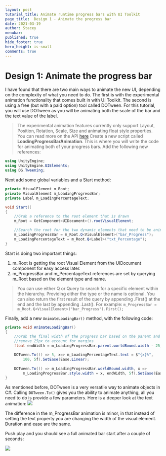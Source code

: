 ```yaml
---
layout: post
tutorial_title: Animate runtime progress bars with UI Toolkit
page_title:  Design 1 - Animate the progress bar
date: 2021-03-19
author: Stacey
menubar: 
published: true
hide_footer: true
hero_height: is-small
comments: true
---
```

# Design 1: Animate the progress bar
I have found that there are two main ways to animate the new UI, depending on the complexity of what you need to do. The first is with the experimental animation functionality that comes built in with UI Toolkit. The second is using a free (but with a paid option) tool called DOTween. For this tutorial, you will use DOTween as you will be animating both the scale of the bar and the text value of the label. 

> The experimental animation features currently only support Layout, Position, Rotation, Scale, Size and animating float style properties. You can read more on the API [here]( https://docs.unity3d.com/ScriptReference/UIElements.Experimental.ITransitionAnimations.html)
Create a new script called **LoadingProgressBarAnimation**. This is where you will write the code for animating both of your progress bars. Add the following new references:

```csharp
using UnityEngine;
using UnityEngine.UIElements;
using DG.Tweening;
```

Next add some global variables and a Start method:

```csharp
private VisualElement m_Root;
private VisualElement m_LoadingProgressBar;
private Label m_LoadingPercentageText;

void Start()
{
    //Grab a reference to the root element that is drawn
    m_Root = GetComponent<UIDocument>().rootVisualElement;

    //Search the root for the two dynamic elements that need to be animated
    m_LoadingProgressBar = m_Root.Q<VisualElement>("bar_Progress");
    m_LoadingPercentageText = m_Root.Q<Label>("txt_Percentage");
}
```
Start is doing two important things:

1. m_Root is getting the root Visual Element from the UIDocument component for easy access later.
2. m_ProgressBar and m_PercentageText references are set by querying m_Root based on the element type and name. 

> You can use either Q or Query to search for a specific element within the hierarchy. Providing either the type or the name is optional. You can also return the first result of the query by appending .First() at the end and the last by appending .Last(). For example: `m_ProgressBar = m_Root.Q<VisualElement>("bar_Progress").First();`

Finally, add a new `AnimateLoadingBar()` method, with the following code:

```csharp
private void AnimateLoadingBar()
{
    //Grab the final width of the progress bar based on the parent and
    //remove 25px to account for margins
    float endWidth = m_LoadingProgressBar.parent.worldBound.width - 25;

    DOTween.To(() => 5, x=> m_LoadingPercentageText.text = $"{x}%", 
        100, 5f).SetEase(Ease.Linear);
    
    DOTween.To(() => m_LoadingProgressBar.worldBound.width, x =>
        m_LoadingProgressBar.style.width = x, endWidth, 5f).SetEase(Ease.Linear);
}
```

As mentioned before, DOTween is a very versatile way to animate objects in C#. Calling `DOTween.To()` gives you the ability to animate anything, all you need to do is provide a few parameters. Here is a deeper look at the text animation:
![]({{page.dir}}/images/5-dotween-example.png)

The difference in the m_ProgressBar animation is minor, in that instead of setting the text property you are changing the width of the visual element. Duration and ease are the same.

Push play and you should see a full animated bar start after a couple of seconds:

![]({{page.dir}}/images/5-final-result-animated.gif)

